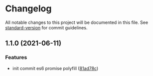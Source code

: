 # Changelog

All notable changes to this project will be documented in this file. See [standard-version](https://github.com/conventional-changelog/standard-version) for commit guidelines.

## 1.1.0 (2021-06-11)


### Features

* init commit es6 promise polyfill ([81ad78c](https://github.com/bowlofnoodles/es6-promise-polyfill/commit/81ad78c8e92d749ee00228136878798fb1ad0a28))
